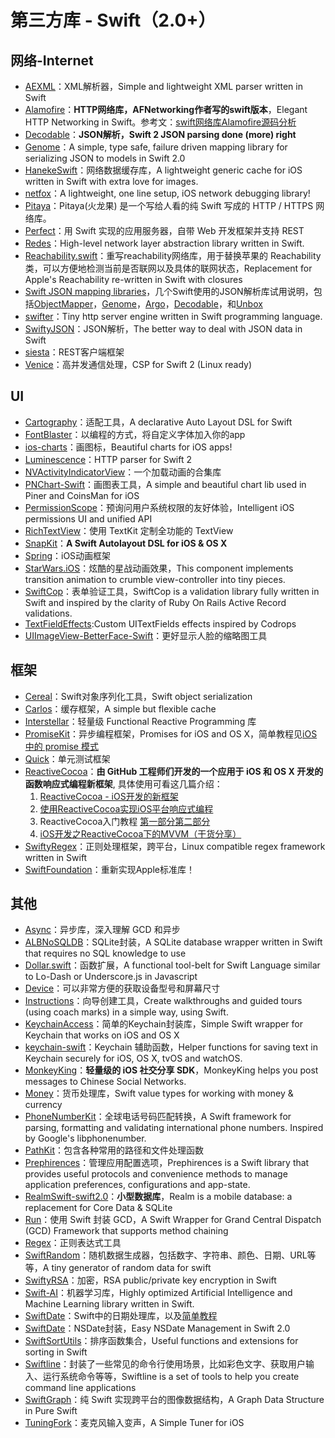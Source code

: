# 第三方库 - Swift（2.0+）
## 网络-Internet
- [AEXML][1]：XML解析器，Simple and lightweight XML parser written in Swift
- [Alamofire][2]：**HTTP网络库，AFNetworking作者写的swift版本**，Elegant HTTP Networking in Swift。参考文：[swift网络库Alamofire源码分析][3]
- [Decodable][4]：**JSON解析，Swift 2 JSON parsing done (more) right**
- [Genome][5]：A simple, type safe, failure driven mapping library for serializing JSON to models in Swift 2.0
- [HanekeSwift][6]：网络数据缓存库，A lightweight generic cache for iOS written in Swift with extra love for images.
- [netfox][7]：A lightweight, one line setup, iOS network debugging library!
- [Pitaya][8]：Pitaya(火龙果) 是一个写给人看的纯 Swift 写成的 HTTP / HTTPS 网络库。
- [Perfect][9]：用 Swift 实现的应用服务器，自带 Web 开发框架并支持 REST
- [Redes][10]：High-level network layer abstraction library written in Swift.
- [Reachability.swift][11]：重写reachability网络库，用于替换苹果的 Reachability 类，可以方便地检测当前是否联网以及具体的联网状态，Replacement for Apple's Reachability re-written in Swift with closures
- [Swift JSON mapping libraries][12]，几个Swift使用的JSON解析库试用说明，包括[ObjectMapper][13]，[Genome][14]，[Argo][15]，[Decodable][16]，和[Unbox][17]
- [swifter][18]：Tiny http server engine written in Swift programming language.
- [SwiftyJSON][19]：JSON解析，The better way to deal with JSON data in Swift
- [siesta][20]：REST客户端框架
- [Venice][21]：高并发通信处理，CSP for Swift 2 (Linux ready)


## UI
- [Cartography][22]：适配工具，A declarative Auto Layout DSL for Swift
- [FontBlaster][23]：以编程的方式，将自定义字体加入你的app
- [ios-charts][24]：画图标，Beautiful charts for iOS apps!
- [Luminescence][25]：HTTP parser for Swift 2
- [NVActivityIndicatorView][26]：一个加载动画的合集库
- [PNChart-Swift][27]：画图表工具，A simple and beautiful chart lib used in Piner and CoinsMan for iOS
- [PermissionScope][28]：预询问用户系统权限的友好体验，Intelligent iOS permissions UI and unified API
- [RichTextView][29]：使用 TextKit 定制全功能的 TextView
- [SnapKit][30]：**A Swift Autolayout DSL for iOS & OS X**
- [Spring][31]：iOS动画框架
- [StarWars.iOS][32]：炫酷的星战动画效果，This component implements transition animation to crumble view-controller into tiny pieces.
- [SwiftCop][33]：表单验证工具，SwiftCop is a validation library fully written in Swift and inspired by the clarity of Ruby On Rails Active Record validations.
- [TextFieldEffects][34]:Custom UITextFields effects inspired by Codrops
- [UIImageView-BetterFace-Swift][35]：更好显示人脸的缩略图工具

## 框架
- [Cereal][36]：Swift对象序列化工具，Swift object serialization
- [Carlos][37]：缓存框架，A simple but flexible cache
- [Interstellar][38]：轻量级 Functional Reactive Programming 库
- [PromiseKit][39]：异步编程框架，Promises for iOS and OS X，简单教程见[iOS 中的 promise 模式][40]
- [Quick][41]：单元测试框架
- [ReactiveCocoa][42]：**由 GitHub 工程师们开发的一个应用于 iOS 和 OS X 开发的函数响应式编程新框架**, 具体使用可看这几篇介绍：
	1. [ReactiveCocoa - iOS开发的新框架][43]
	2. [使用ReactiveCocoa实现iOS平台响应式编程][44]
	2. ReactiveCocoa入门教程 [第一部分][45][第二部分][46]
	3. [iOS开发之ReactiveCocoa下的MVVM（干货分享）][47]
- [SwiftyRegex][48]：正则处理框架，跨平台，Linux compatible regex framework written in Swift
- [SwiftFoundation][49]：重新实现Apple标准库！


## 其他
- [Async][50]：异步库，深入理解 GCD 和异步
- [ALBNoSQLDB][51]：SQLite封装，A SQLite database wrapper written in Swift that requires no SQL knowledge to use
- [Dollar.swift][52]：函数扩展，A functional tool-belt for Swift Language similar to Lo-Dash or Underscore.js in Javascript
- [Device][53]：可以非常方便的获取设备型号和屏幕尺寸
- [Instructions][54]：向导创建工具，Create walkthroughs and guided tours (using coach marks) in a simple way, using Swift.
- [KeychainAccess][55]：简单的Keychain封装库，Simple Swift wrapper for Keychain that works on iOS and OS X
- [keychain-swift][56]：Keychain 辅助函数，Helper functions for saving text in Keychain securely for iOS, OS X, tvOS and watchOS.
- [MonkeyKing][57]：**轻量级的 iOS 社交分享 SDK**，MonkeyKing helps you post messages to Chinese Social Networks.
- [Money][58]：货币处理库，Swift value types for working with money & currency
- [PhoneNumberKit][59]：全球电话号码匹配转换，A Swift framework for parsing, formatting and validating international phone numbers. Inspired by Google's libphonenumber.
- [PathKit][60]：包含各种常用的路径和文件处理函数
- [Prephirences][61]：管理应用配置选项，Prephirences is a Swift library that provides useful protocols and convenience methods to manage application preferences, configurations and app-state.
- [RealmSwift-swift2.0][62]：**小型数据库**，Realm is a mobile database: a replacement for Core Data & SQLite
- [Run][63]：使用 Swift 封装 GCD，A Swift Wrapper for Grand Central Dispatch (GCD) Framework that supports method chaining
- [Regex][64]：正则表达式工具
- [SwiftRandom][65]：随机数据生成器，包括数字、字符串、颜色、日期、URL等等，A tiny generator of random data for swift
- [SwiftyRSA][66]：加密，RSA public/private key encryption in Swift
- [Swift-AI][67]：机器学习库，Highly optimized Artificial Intelligence and Machine Learning library written in Swift.
- [SwiftDate][68]：Swift中的日期处理库，以及[简单教程][69]
- [SwiftDate][70]：NSDate封装，Easy NSDate Management in Swift 2.0
- [SwiftSortUtils][71]：排序函数集合，Useful functions and extensions for sorting in Swift
- [Swiftline][72]：封装了一些常见的命令行使用场景，比如彩色文字、获取用户输入、运行系统命令等等，Swiftline is a set of tools to help you create command line applications
- [SwiftGraph][73]：纯 Swift 实现跨平台的图像数据结构，A Graph Data Structure in Pure Swift
- [TuningFork][74]：麦克风输入变声，A Simple Tuner for iOS

[1]:	https://github.com/tadija/AEXML
[2]:	https://github.com/Alamofire/Alamofire
[3]:	http://www.ethanwhy.com/2015/11/16/swift-alamofire-analyse/ "swift网络库Alamofire源码分析"
[4]:	https://github.com/Anviking/Decodable "Decodable"
[5]:	https://github.com/LoganWright/Genome "Genome"
[6]:	https://github.com/Haneke/HanekeSwift "HanekeSwift"
[7]:	https://github.com/kasketis/netfox "netfox"
[8]:	https://github.com/johnlui/Pitaya "Pitaya"
[9]:	https://github.com/PerfectlySoft/Perfect "Perfect"
[10]:	https://github.com/cuzv/Redes "Redes"
[11]:	https://github.com/ashleymills/Reachability.swift "Reachability.swift"
[12]:	http://alejandromp.com/blog/2015/10/28/swift-json-mapping-libraries/
[13]:	https://github.com/Hearst-DD/ObjectMapper "ObjectMapper"
[14]:	https://github.com/LoganWright/Genome "Genome"
[15]:	https://github.com/thoughtbot/Argo "Argo"
[16]:	https://github.com/Anviking/Decodable "Decodable"
[17]:	https://github.com/JohnSundell/Unbox "Unbox"
[18]:	https://github.com/glock45/swifter "swifter"
[19]:	https://github.com/SwiftyJSON/SwiftyJSON "SwiftyJSON"
[20]:	https://github.com/bustoutsolutions/siesta "siesta"
[21]:	https://github.com/Zewo/Venice "Venice"
[22]:	https://github.com/robb/Cartography "Cartography"
[23]:	https://github.com/ArtSabintsev/FontBlaster "FontBlaster"
[24]:	https://github.com/danielgindi/ios-charts "ios-charts"
[25]:	https://github.com/Zewo/Luminescence "Luminescence"
[26]:	https://github.com/ninjaprox/NVActivityIndicatorView
[27]:	https://github.com/kevinzhow/PNChart-Swift "PNChart-Swift"
[28]:	https://github.com/nickoneill/PermissionScope "PermissionScope"
[29]:	https://github.com/kevinzhow/RichTextView "RichTextView"
[30]:	https://github.com/SnapKit/SnapKit "SnapKit"
[31]:	https://github.com/MengTo/Spring "Spring"
[32]:	https://github.com/Yalantis/StarWars.iOS "StarWars.iOS"
[33]:	https://github.com/andresinaka/SwiftCop "SwiftCop"
[34]:	https://github.com/raulriera/TextFieldEffects "TextFieldEffects"
[35]:	https://github.com/croath/UIImageView-BetterFace-Swift "UIImageView-BetterFace-Swift"
[36]:	https://github.com/Weebly/Cereal "Cereal"
[37]:	https://github.com/WeltN24/Carlos "Carlos"
[38]:	https://github.com/JensRavens/Interstellar "Interstellar"
[39]:	https://github.com/mxcl/PromiseKit "PromiseKit"
[40]:	http://nathanli.cn/2015/11/15/ios-%e4%b8%ad%e7%9a%84-promise-%e6%a8%a1%e5%bc%8f/ "iOS 中的 promise 模式"
[41]:	https://github.com/Quick/Quick "Quick"
[42]:	https://github.com/ReactiveCocoa/ReactiveCocoa "ReactiveCocoa"
[43]:	http://www.devtang.com/blog/2014/02/11/reactivecocoa-introduction
[44]:	http://www.itiger.me/?p=38
[45]:	http://www.cnblogs.com/tmacforever/p/4878180.html "ReactiveCocoa入门教程——第一部分(转)"
[46]:	http://www.cnblogs.com/tmacforever/p/4882462.html "ReactiveCocoa入门教程——第二部分(转)"
[47]:	http://www.cnblogs.com/ludashi/p/4925042.html "iOS开发之ReactiveCocoa下的MVVM（干货分享）"
[48]:	https://github.com/maxadamski/SwiftyRegex "SwiftyRegex"
[49]:	https://github.com/PureSwift/SwiftFoundation "SwiftFoundation"
[50]:	https://github.com/duemunk/Async
[51]:	https://github.com/AaronBratcher/ALBNoSQLDB
[52]:	https://github.com/ankurp/Dollar.swift "Dollar.swift"
[53]:	https://github.com/Ekhoo/Device "Device"
[54]:	https://github.com/ephread/Instructions "Instructions"
[55]:	https://github.com/kishikawakatsumi/KeychainAccess "KeychainAccess"
[56]:	https://github.com/marketplacer/keychain-swift "keychain-swift"
[57]:	https://github.com/nixzhu/MonkeyKing "MonkeyKing"
[58]:	https://github.com/danthorpe/Money "Money"
[59]:	https://github.com/marmelroy/PhoneNumberKit "PhoneNumberKit"
[60]:	https://github.com/kylef/PathKit "PathKit"
[61]:	https://github.com/phimage/Prephirences "Prephirences"
[62]:	https://github.com/realm/realm-cocoa/tree/master/RealmSwift-swift2.0 "RealmSwift-swift2.0"
[63]:	https://github.com/khoiln/Run "Run"
[64]:	https://github.com/sharplet/Regex "Regex"
[65]:	https://github.com/thellimist/SwiftRandom "SwiftRandom"
[66]:	https://github.com/TakeScoop/SwiftyRSA "SwiftyRSA"
[67]:	https://github.com/collinhundley/Swift-AI "Swift-AI"
[68]:	https://github.com/chenyangcun/SwiftDate
[69]:	http://www.aswifter.com/2015/07/26/use-swiftdate/
[70]:	https://github.com/malcommac/SwiftDate "SwiftDate"
[71]:	https://github.com/dsmatter/SwiftSortUtils "SwiftSortUtils"
[72]:	https://github.com/Swiftline/Swiftline "Swiftline"
[73]:	https://github.com/davecom/SwiftGraph "SwiftGraph"
[74]:	https://github.com/comyarzaheri/TuningFork "TuningFork"